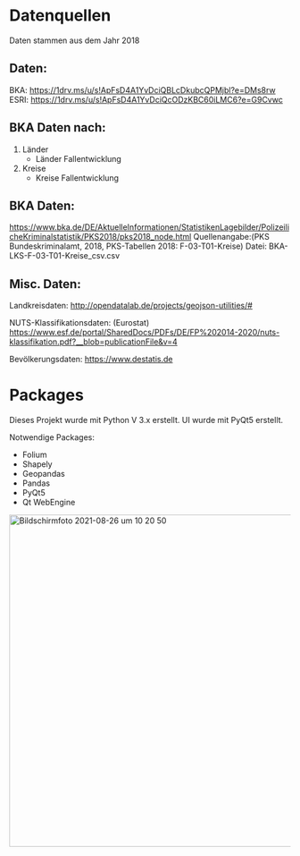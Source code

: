 # Datenquellen

Daten stammen aus dem Jahr 2018 

## Daten: 
BKA: https://1drv.ms/u/s!ApFsD4A1YvDciQBLcDkubcQPMjbl?e=DMs8rw
ESRI: https://1drv.ms/u/s!ApFsD4A1YvDciQcODzKBC60iLMC6?e=G9Cvwc

## BKA Daten nach:
1. Länder
    + Länder Fallentwicklung
2. Kreise
    + Kreise Fallentwicklung


## BKA Daten:
https://www.bka.de/DE/AktuelleInformationen/StatistikenLagebilder/PolizeilicheKriminalstatistik/PKS2018/pks2018_node.html
	Quellenangabe:(PKS Bundeskriminalamt, 2018, PKS-Tabellen 2018: F-03-T01-Kreise)
	Datei: BKA-LKS-F-03-T01-Kreise_csv.csv 

## Misc. Daten: 
Landkreisdaten:
http://opendatalab.de/projects/geojson-utilities/#

NUTS-Klassifikationsdaten: 
(Eurostat)
https://www.esf.de/portal/SharedDocs/PDFs/DE/FP%202014-2020/nuts-klassifikation.pdf?__blob=publicationFile&v=4

Bevölkerungsdaten:
https://www.destatis.de


# Packages

Dieses Projekt wurde mit Python V 3.x erstellt. UI wurde mit PyQt5 erstellt.

Notwendige Packages: 
- Folium
- Shapely 
- Geopandas
- Pandas 
- PyQt5
- Qt WebEngine 


<img width="594" alt="Bildschirmfoto 2021-08-26 um 10 20 50" src="https://user-images.githubusercontent.com/22305662/130948265-be254a2f-aa53-4ce8-bd62-08e3ed0fa31c.png">
